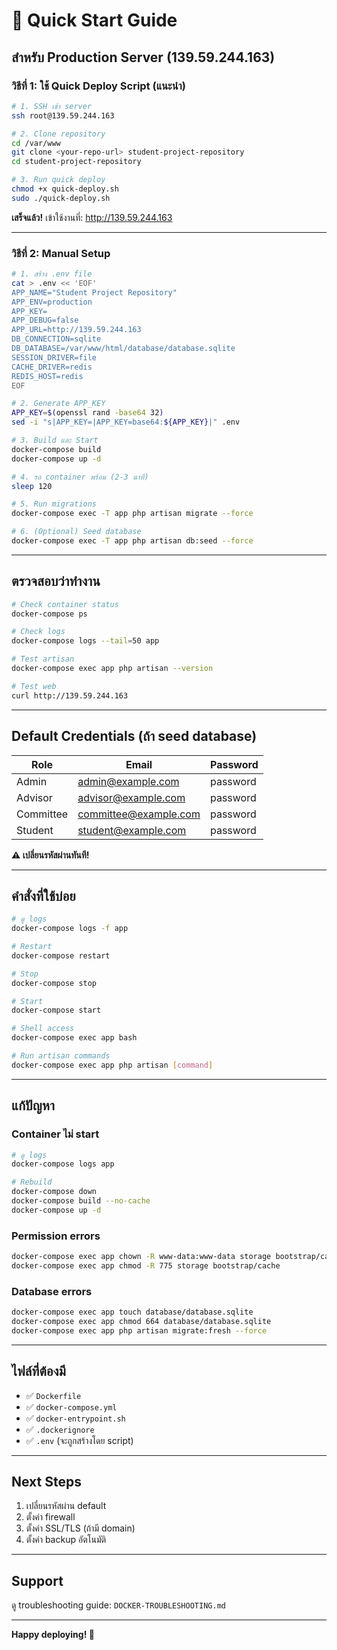 # 🚀 Quick Start Guide

## สำหรับ Production Server (139.59.244.163)

### วิธีที่ 1: ใช้ Quick Deploy Script (แนะนำ)

```bash
# 1. SSH เข้า server
ssh root@139.59.244.163

# 2. Clone repository
cd /var/www
git clone <your-repo-url> student-project-repository
cd student-project-repository

# 3. Run quick deploy
chmod +x quick-deploy.sh
sudo ./quick-deploy.sh
```

**เสร็จแล้ว!** เข้าใช้งานที่: http://139.59.244.163

---

### วิธีที่ 2: Manual Setup

```bash
# 1. สร้าง .env file
cat > .env << 'EOF'
APP_NAME="Student Project Repository"
APP_ENV=production
APP_KEY=
APP_DEBUG=false
APP_URL=http://139.59.244.163
DB_CONNECTION=sqlite
DB_DATABASE=/var/www/html/database/database.sqlite
SESSION_DRIVER=file
CACHE_DRIVER=redis
REDIS_HOST=redis
EOF

# 2. Generate APP_KEY
APP_KEY=$(openssl rand -base64 32)
sed -i "s|APP_KEY=|APP_KEY=base64:${APP_KEY}|" .env

# 3. Build และ Start
docker-compose build
docker-compose up -d

# 4. รอ container พร้อม (2-3 นาที)
sleep 120

# 5. Run migrations
docker-compose exec -T app php artisan migrate --force

# 6. (Optional) Seed database
docker-compose exec -T app php artisan db:seed --force
```

---

## ตรวจสอบว่าทำงาน

```bash
# Check container status
docker-compose ps

# Check logs
docker-compose logs --tail=50 app

# Test artisan
docker-compose exec app php artisan --version

# Test web
curl http://139.59.244.163
```

---

## Default Credentials (ถ้า seed database)

| Role | Email | Password |
|------|-------|----------|
| Admin | admin@example.com | password |
| Advisor | advisor@example.com | password |
| Committee | committee@example.com | password |
| Student | student@example.com | password |

**⚠️ เปลี่ยนรหัสผ่านทันที!**

---

## คำสั่งที่ใช้บ่อย

```bash
# ดู logs
docker-compose logs -f app

# Restart
docker-compose restart

# Stop
docker-compose stop

# Start
docker-compose start

# Shell access
docker-compose exec app bash

# Run artisan commands
docker-compose exec app php artisan [command]
```

---

## แก้ปัญหา

### Container ไม่ start

```bash
# ดู logs
docker-compose logs app

# Rebuild
docker-compose down
docker-compose build --no-cache
docker-compose up -d
```

### Permission errors

```bash
docker-compose exec app chown -R www-data:www-data storage bootstrap/cache
docker-compose exec app chmod -R 775 storage bootstrap/cache
```

### Database errors

```bash
docker-compose exec app touch database/database.sqlite
docker-compose exec app chmod 664 database/database.sqlite
docker-compose exec app php artisan migrate:fresh --force
```

---

## ไฟล์ที่ต้องมี

- ✅ `Dockerfile`
- ✅ `docker-compose.yml`
- ✅ `docker-entrypoint.sh`
- ✅ `.dockerignore`
- ✅ `.env` (จะถูกสร้างโดย script)

---

## Next Steps

1. เปลี่ยนรหัสผ่าน default
2. ตั้งค่า firewall
3. ตั้งค่า SSL/TLS (ถ้ามี domain)
4. ตั้งค่า backup อัตโนมัติ

---

## Support

ดู troubleshooting guide: `DOCKER-TROUBLESHOOTING.md`

---

**Happy deploying! 🎉**
